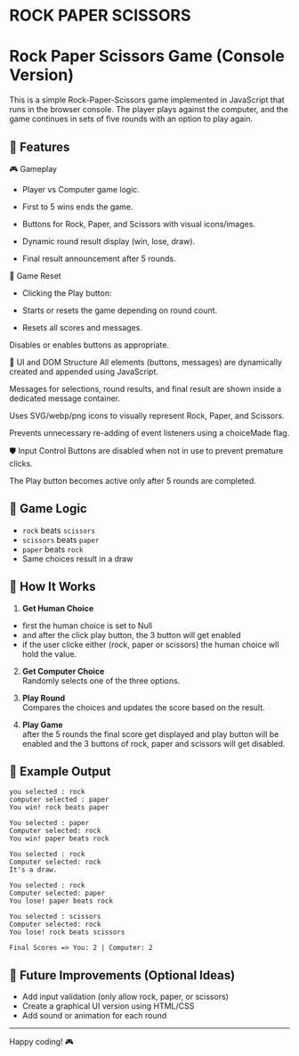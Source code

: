 # ROCK PAPER SCISSORS
# Rock Paper Scissors Game (Console Version)

This is a simple Rock-Paper-Scissors game implemented in JavaScript that runs in the browser console. The player plays against the computer, and the game continues in sets of five rounds with an option to play again.

## 📜 Features

🎮 Gameplay
- Player vs Computer game logic.

- First to 5 wins ends the game.

- Buttons for Rock, Paper, and Scissors with visual icons/images.

- Dynamic round result display (win, lose, draw).

- Final result announcement after 5 rounds.

🧼 Game Reset
- Clicking the Play button:

- Starts or resets the game depending on round count.

- Resets all scores and messages.

Disables or enables buttons as appropriate.

🧱 UI and DOM Structure
All elements (buttons, messages) are dynamically created and appended using JavaScript.

Messages for selections, round results, and final result are shown inside a dedicated message container.

Uses SVG/webp/png icons to visually represent Rock, Paper, and Scissors.

Prevents unnecessary re-adding of event listeners using a choiceMade flag.

🛡️ Input Control
Buttons are disabled when not in use to prevent premature clicks.

The Play button becomes active only after 5 rounds are completed.

## 🧠 Game Logic

- `rock` beats `scissors`
- `scissors` beats `paper`
- `paper` beats `rock`
- Same choices result in a draw

## 🔧 How It Works

1. **Get Human Choice**  
- first the human choice is set to Null
- and after the click play button, the 3 button will get enabled 
- if the user clicke either (rock, paper or scissors) the human choice wll hold
the value. 

2. **Get Computer Choice**  
   Randomly selects one of the three options.

3. **Play Round**  
   Compares the choices and updates the score based on the result.

4. **Play Game**  
   after the 5 rounds the final score get displayed and 
   play button will be enabled and the 3 buttons of 
   rock, paper and scissors will get disabled.

## 📌 Example Output
```
you selected : rock
computer selected : paper
You win! rock beats paper

You selected : paper
Computer selected: rock
You win! paper beats rock

You selected : rock
Computer selected: rock
It's a draw.

You selected : rock
Computer selected: paper
You lose! paper beats rock

You selected : scissors
Computer selected: rock
You lose! rock beats scissors

Final Scores => You: 2 | Computer: 2
```

## 🚀 Future Improvements (Optional Ideas)

- Add input validation (only allow rock, paper, or scissors)
- Create a graphical UI version using HTML/CSS
- Add sound or animation for each round

---

Happy coding! 🎮





